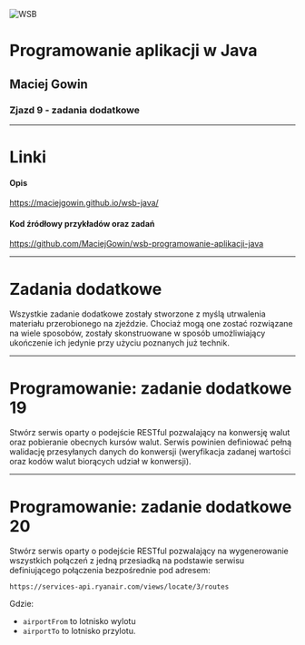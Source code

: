 ![WSB](https://maciejgowin.github.io/assets/img/wsb-merito-wroclaw-logo.png)

# Programowanie aplikacji w Java

## Maciej Gowin

### Zjazd 9 - zadania dodatkowe

---

# Linki

#### Opis
https://maciejgowin.github.io/wsb-java/

#### Kod źródłowy przykładów oraz zadań
https://github.com/MaciejGowin/wsb-programowanie-aplikacji-java

---
# Zadania dodatkowe

Wszystkie zadanie dodatkowe zostały stworzone z myślą utrwalenia materiału przerobionego na zjeździe. Chociaż mogą one zostać rozwiązane na wiele sposobów, zostały skonstruowane w sposób umożliwiający ukończenie ich jedynie przy użyciu poznanych już technik.

---
# **Programowanie: zadanie dodatkowe 19**

Stwórz serwis oparty o podejście RESTful pozwalający na konwersję walut oraz pobieranie obecnych kursów walut. Serwis powinien definiować pełną walidację przesyłanych danych do konwersji (weryfikacja zadanej wartości oraz kodów walut biorących udział w konwersji).

---
# **Programowanie: zadanie dodatkowe 20**

Stwórz serwis oparty o podejście RESTful pozwalający na wygenerowanie wszystkich połączeń z jedną przesiadką na podstawie serwisu definiującego połączenia bezpośrednie pod adresem:

```
https://services-api.ryanair.com/views/locate/3/routes
```

Gdzie:
- `airportFrom` to lotnisko wylotu
- `airportTo` to lotnisko przylotu.





